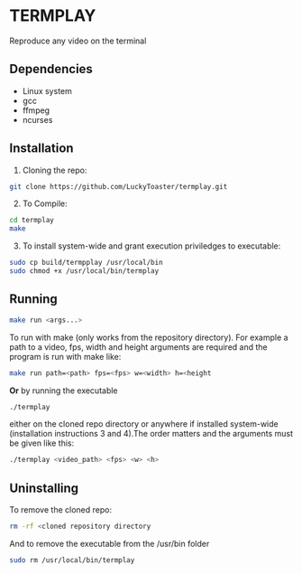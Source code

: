 # TERMPLAY
Reproduce any video on the terminal

## Dependencies
* Linux system
* gcc
* ffmpeg
* ncurses
  
## Installation 
1. Cloning the repo:
```bash
git clone https://github.com/LuckyToaster/termplay.git
```
2. To Compile:
```bash
cd termplay
make
``` 
3. To install system-wide and grant execution priviledges to executable:
```bash
sudo cp build/termpplay /usr/local/bin
sudo chmod +x /usr/local/bin/termplay
```

## Running
```bash
make run <args...>
```
To run with make (only works from the repository directory). For example a path to a video, fps, width and height arguments are required and the program is run with make like: 
```bash
make run path=<path> fps=<fps> w=<width> h=<height
```
__Or__ by running the executable 
```bash
./termplay
```
either on the cloned repo directory or anywhere if installed system-wide (installation instructions 3 and 4).The order matters and the arguments must be given like this: 
```bash
./termplay <video_path> <fps> <w> <h>
```

## Uninstalling
To remove the cloned repo:
```bash 
rm -rf <cloned repository directory
```
And to remove the executable from the /usr/bin folder
```bash 
sudo rm /usr/local/bin/termplay
```
